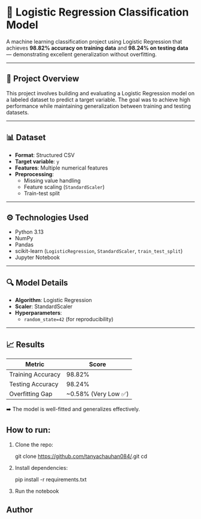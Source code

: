 # 🧠 Logistic Regression Classification Model

A machine learning classification project using Logistic Regression that achieves **98.82% accuracy on training data** and **98.24% on testing data** — demonstrating excellent generalization without overfitting.

---

## 📌 Project Overview

This project involves building and evaluating a Logistic Regression model on a labeled dataset to predict a target variable. The goal was to achieve high performance while maintaining generalization between training and testing datasets.

---

## 📊 Dataset

- **Format**: Structured CSV
- **Target variable**: `y` 
- **Features**: Multiple numerical features
- **Preprocessing**:
  - Missing value handling
  - Feature scaling (`StandardScaler`)
  - Train-test split 

---

## ⚙️ Technologies Used

- Python 3.13
- NumPy
- Pandas
- scikit-learn (`LogisticRegression`, `StandardScaler`, `train_test_split`)
- Jupyter Notebook

---


## 🔍 Model Details

- **Algorithm**: Logistic Regression
- **Scaler**: StandardScaler
- **Hyperparameters**:
  - `random_state=42` (for reproducibility)

---

## 📈 Results

| Metric         | Score     |
|----------------|-----------|
| Training Accuracy | 98.82% |
| Testing Accuracy  | 98.24% |
| Overfitting Gap   | ~0.58% (Very Low ✅) |

➡️ The model is well-fitted and generalizes effectively.


## How to run:

1. Clone the repo:

   git clone https://github.com/tanyachauhan084/<your-repo-name>.git
   cd <your-repo-name>

2. Install dependencies:

   pip install -r requirements.txt

3. Run the notebook 


## Author
